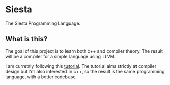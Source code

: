 # Siesta
The Siesta Programming Language.

## What is this?
The goal of this project is to learn both c++ and compiler theory.
The result will be a compiler for a simple language using LLVM.

I am curretnly following this [tutorial](http://llvm.org/docs/tutorial/LangImpl01.html).
The tutorial aims strictly at compiler design but I'm also interested in c++,
so the result is the same programming language, with a better codebase.
